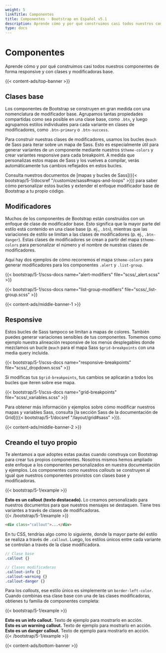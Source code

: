 ```yaml
---
weight: 5
linkTitle: Componentes
title: Componentes · Bootstrap en Español v5.1
description: Aprende cómo y por qué construimos casi todos nuestros componentes de forma responsive y con clases y modificadoras base.
type: docs
---
```


# Componentes

Aprende cómo y por qué construimos casi todos nuestros componentes de forma responsive y con clases y modificadoras base.

{{< content-ads/top-banner >}}

## Clases base

Los componentes de Bootstrap se construyen en gran medida con una nomenclatura de modificador base. Agrupamos tantas propiedades compartidas como sea posible en una clase base, como `.btn`, y luego agrupamos estilos individuales para cada variante en clases de modificadores, como `.btn-primary` o `.btn-success`.

Para construir nuestras clases de modificadores, usamos los bucles `@each` de Sass para iterar sobre un mapa de Sass. Esto es especialmente útil para generar variantes de un componente mediante nuestros `$theme-colors` y crear variantes responsive para cada breakpoint. A medida que personalizas estos mapas de Sass y los vuelves a compilar, verás automáticamente tus cambios reflejados en estos bucles.

Consulta nuestros documentos de [mapas y bucles de Sass]({{< bootstrap/5-1/docsref "/customize/sass#maps-and-loops" >}}) para saber cómo personalizar estos bucles y extender el enfoque modificador base de Bootstrap a tu propio código.

## Modificadores

Muchos de los componentes de Bootstrap están construidos con un enfoque de clase de modificador base. Esto significa que la mayor parte del estilo está contenido en una clase base (p. ej., `.btn`), mientras que las variaciones de estilo se limitan a las clases de modificadores (p. ej., `.btn-danger`). Estas clases de modificadores se crean a partir del mapa `$theme-colors` para personalizar el número y el nombre de nuestras clases de modificadores.

Aquí hay dos ejemplos de cómo recorremos el mapa `$theme-colors` para generar modificadores para los componentes `.alert` y `.list-group`.

{{< bootstrap/5-1/scss-docs name="alert-modifiers" file="scss/_alert.scss" >}}

{{< bootstrap/5-1/scss-docs name="list-group-modifiers" file="scss/_list-group.scss" >}}

{{< content-ads/middle-banner-1 >}}

## Responsive

Estos bucles de Sass tampoco se limitan a mapas de colores. También puedes generar variaciones sensibles de tus componentes. Tomemos como ejemplo nuestra alineación responsive de los menús desplegables donde mezclamos un bucle `@each` para el mapa Sass `$grid-breakpoints` con una media query incluida.

{{< bootstrap/5-1/scss-docs name="responsive-breakpoints" file="scss/_dropdown.scss" >}}

Si modificas tus `$grid-breakpoints`, tus cambios se aplicarán a todos los bucles que iteren sobre ese mapa.

{{< bootstrap/5-1/scss-docs name="grid-breakpoints" file="scss/_variables.scss" >}}

Para obtener más información y ejemplos sobre cómo modificar nuestros mapas y variables Sass, consulta [la sección Sass de la documentación de Grid]({{< bootstrap/5-1/docsref "/layout/grid#sass" >}}).

{{< content-ads/middle-banner-2 >}}

## Creando el tuyo propio

Te alentamos a que adoptes estas pautas cuando construya con Bootstrap para crear tus propios componentes. Nosotros mismos hemos ampliado este enfoque a los componentes personalizados en nuestra documentación y ejemplos. Los componentes como nuestros *callouts* se construyen al igual que nuestros componentes provistos con clases base y modificadoras.

{{< bootstrap/5-1/example >}}
  <div class="bd-callout my-0">
    <strong>Esto es un callout (texto destacado).</strong> Lo creamos personalizado para nuestros documentos para que nuestros mensajes se destaquen. Tiene tres variantes a través de clases de modificadoras.
  </div>
{{< /bootstrap/5-1/example >}}

```html
<div class="callout">...</div>
```

En tu CSS, tendrías algo como lo siguiente, donde la mayor parte del estilo se realiza a través de `.callout`. Luego, los estilos únicos entre cada variante se controlan a través de la clase modificadora.

```scss
// Clase base
.callout {}

// Clases modificadoras
.callout-info {}
.callout-warning {}
.callout-danger {}
```

Para los *callouts*, ese estilo único es simplemente un `border-left-color`. Cuando combinas esa clase base con una de las clases modificadoras, obtienes tu familia de componentes completa:

{{< bootstrap/5-1/example >}}
<div class="bd-callout bd-callout-info">
  <strong>Esto es un info callout.</strong> Texto de ejemplo para mostrarlo en acción.
</div>
<div class="bd-callout bd-callout-warning">
  <strong>Esto es un warning callout.</strong> Texto de ejemplo para mostrarlo en acción.
</div>
<div class="bd-callout bd-callout-danger">
  <strong>Esto es un danger callout.</strong> Texto de ejemplo para mostrarlo en acción.
</div>
{{< /bootstrap/5-1/example >}}

{{< content-ads/bottom-banner >}}